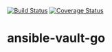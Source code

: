 [![Build Status](https://travis-ci.org/kino1134/ansible-vault-go.svg?branch=master)](https://travis-ci.org/kino1134/ansible-vault-go)
[![Coverage Status](https://coveralls.io/repos/github/kino1134/ansible-vault-go/badge.svg?branch=master)](https://coveralls.io/github/kino1134/ansible-vault-go?branch=master)

# ansible-vault-go
